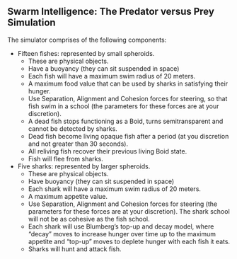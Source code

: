 ## Swarm Intelligence: The Predator versus Prey Simulation

The simulator comprises of the following components:
* Fifteen fishes: represented by small spheroids. 
    * These are physical objects.
    * Have a buoyancy (they can sit suspended in space)
    * Each fish will have a maximum swim radius of 20 meters.
    * A maximum food value that can be used by sharks in satisfying their hunger.
    * Use Separation, Alignment and Cohesion forces for steering, so that fish swim in a school (the parameters for these forces are at your discretion).
    * A dead fish stops functioning as a Boid, turns semitransparent and cannot be detected by sharks.
    * Dead fish become living opaque fish after a period (at you discretion and not greater than 30 seconds).
    * All reliving fish recover their previous living Boid state.
    * Fish will flee from sharks.
* Five sharks: represented by larger spheroids.
    * These are physical objects.
    * Have buoyancy (they can sit suspended in space)
    * Each shark will have a maximum swim radius of 20 meters.
    * A maximum appetite value.
    * Use Separation, Alignment and Cohesion forces for steering (the parameters for these forces are at your discretion). The shark school will not be as cohesive as the fish school.
    * Each shark will use Blumberg’s top-up and decay model, where “decay” moves to increase hunger over time up to the maximum appetite and “top-up” moves to deplete hunger with each fish it eats.
    * Sharks will hunt and attack fish.
